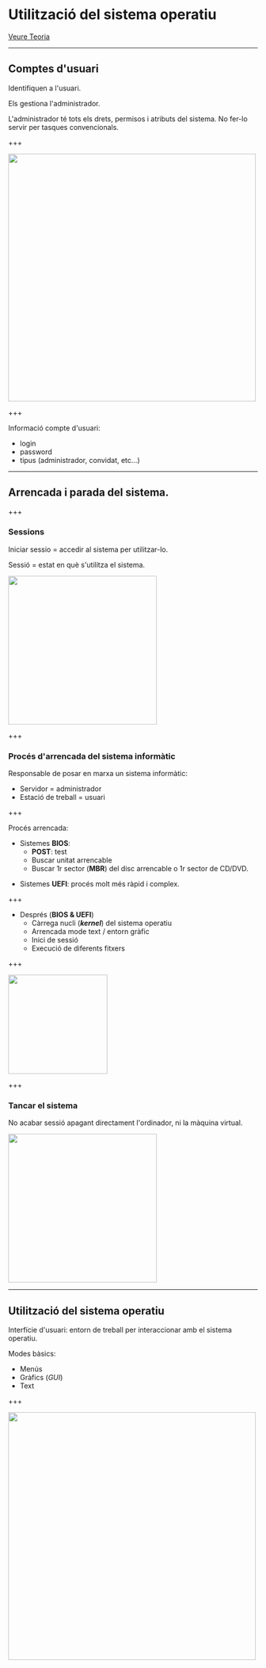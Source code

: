 Utilització del sistema operatiu
========================================

[Veure Teoria](https://jrodr236.github.io/SOM/UtilitzacioSistemesPropietaris.html)

---

Comptes d'usuari
----------------

Identifiquen a l'usuari.

Els gestiona l'administrador.

L'administrador té tots els drets, permisos i atributs del sistema. No fer-lo servir per tasques convencionals.

+++

<img src="https://s3.amazonaws.com/webucator-how-tos/1215.gif" height="500">


+++

Informació compte d'usuari:
- login
- password
- tipus (administrador, convidat, etc...)

---


Arrencada i parada del sistema.
-------------------------------

+++

### Sessions

Iniciar sessio = accedir al sistema per utilitzar-lo.

Sessió = estat en què s'utilitza el sistema.

<img src="http://guruhelp.net/img/windows/windows-10-task-manager11.jpg" height="300">

+++

### Procés d'arrencada del sistema informàtic

Responsable de posar en marxa un sistema informàtic:
- Servidor = administrador
- Estació de treball = usuari

+++

Procés arrencada:
+ Sistemes **BIOS**:
    * **POST**: test
    * Buscar unitat arrencable
    * Buscar 1r sector (**MBR**) del disc arrencable o 1r sector de CD/DVD.
* Sistemes **UEFI**: procés molt més ràpid i complex.

+++

* Després (**BIOS & UEFI**)
    - Càrrega nucli (***kernel***) del sistema operatiu
    - Arrencada mode text / entorn gràfic
    - Inici de sessió
    - Execució de diferents fitxers

+++

<img src="https://www.howtogeek.com/wp-content/uploads/2010/05/xsshot117.png.pagespeed.gp+jp+jw+pj+ws+js+rj+rp+rw+ri+cp+md.ic.J7Spr9yQi2.png" height="200">

+++

### Tancar el sistema

No acabar sessió apagant directament l'ordinador, ni la màquina virtual.

<img src="https://img.purch.com/o/aHR0cDovL3d3dy5sYXB0b3BtYWcuY29tL2ltYWdlcy93cC9wdXJjaC1hcGkvaW5jb250ZW50LzIwMTIvMDgvcG93ZXItYnV0dG9uLWkuanBn" height="300">

---

Utilització del sistema operatiu
--------------------------------

Interfície d'usuari: entorn de treball per interaccionar amb el sistema operatiu.

Modes bàsics:
* Menús
* Gràfics (*GUI*)
* Text

+++

<img src="https://www.howtogeek.com/wp-content/uploads/2017/03/img_58c1e6c925557.png" height="500">